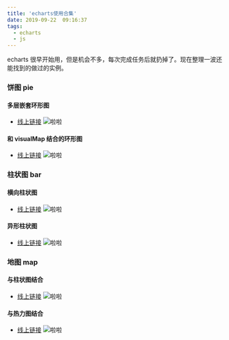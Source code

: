 ```yaml
---
title: 'echarts使用合集'
date: 2019-09-22  09:16:37
tags:
  - echarts
  - js
---
```


echarts 很早开始用，但是机会不多，每次完成任务后就扔掉了。现在整理一波还能找到的做过的实例。

<!--more-->

### 饼图 pie

#### 多层嵌套环形图

- [线上链接](https://gallery.echartsjs.com/editor.html?c=xjfFFUD9P)
  ![啦啦](/images/echarts/pie-m.png)

#### 和 visualMap 结合的环形图

- [线上链接](https://gallery.echartsjs.com/editor.html?c=xFLvV8nxG)
  ![啦啦](/images/echarts/pie-vi.png)

### 柱状图 bar

#### 横向柱状图

- [线上链接](https://gallery.echartsjs.com/editor.html?c=xRBxCl3h1)
  ![啦啦](/images/echarts/bar-h.png)

#### 异形柱状图

- [线上链接](https://gallery.echartsjs.com/editor.html?c=xtkUBEOHp)
  ![啦啦](/images/echarts/bar-icon.png)

### 地图 map

#### 与柱状图结合

- [线上链接](https://gallery.echartsjs.com/editor.html?c=xnzfpJZay)
  ![啦啦](/images/echarts/map-bar.png)

#### 与热力图结合

- [线上链接](https://gallery.echartsjs.com/editor.html?c=x0W1e2EIV&v=1)
  ![啦啦](/images/echarts/map-hot.png)
